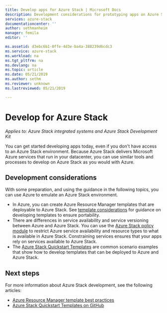 ```yaml
---
title: Develop apps for Azure Stack | Microsoft Docs
description: Development considerations for prototyping apps on Azure Stack using Azure services.
services: azure-stack
documentationcenter: ''
author: sethmanheim
manager: femila
editor: ''

ms.assetid: d3ebc6b1-0ffe-4d3e-ba4a-388239d6cdc3
ms.service: azure-stack
ms.workload: na
ms.tgt_pltfrm: na
ms.devlang: na
ms.topic: article
ms.date: 05/21/2019
ms.author: sethm
ms.reviewer: unknown
ms.lastreviewed: 05/21/2019

---
```


# Develop for Azure Stack

*Applies to: Azure Stack integrated systems and Azure Stack Development Kit*

You can get started developing apps today, even if you don't have access to an Azure Stack environment. Because Azure Stack delivers Microsoft Azure services that run in your datacenter, you can use similar tools and processes to develop on Azure Stack as you would with Azure.

## Development considerations

With some preparation, and using the guidance in the following topics, you can use Azure to emulate an Azure Stack environment.

* In Azure, you can create Azure Resource Manager templates that are deployable to Azure Stack. See [template considerations](azure-stack-develop-templates.md) for guidance on developing templates to ensure portability.
* There are differences in service availability and service versioning between Azure and Azure Stack. You can use the [Azure Stack policy module](azure-stack-policy-module.md) to restrict Azure service availability and resource types to what is available in Azure Stack. Constraining services ensures that your apps rely on services available to Azure Stack.
* The [Azure Stack Quickstart Templates](https://github.com/Azure/AzureStack-QuickStart-Templates) are common scenario examples that show how to develop templates that can be deployed to Azure and Azure Stack.

## Next steps

For more information about Azure Stack development, see the following articles:

* [Azure Resource Manager template best practices](azure-stack-develop-templates.md)
* [Azure Stack Quickstart Templates on GitHub](https://github.com/Azure/AzureStack-QuickStart-Templates)
